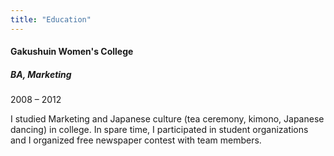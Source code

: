 ```yaml
---
title: "Education"
---
```


#### Gakushuin Women's College

##### BA, Marketing

<p class="resume-date">2008 – 2012</p>

I studied Marketing and Japanese culture (tea ceremony, kimono, Japanese dancing) in college. In spare time, I participated in student organizations and I organized free newspaper contest with team members.

